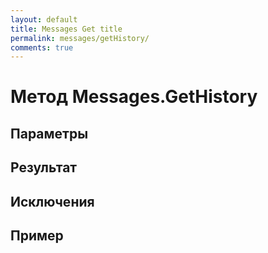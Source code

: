 ```yaml
---
layout: default
title: Messages Get title
permalink: messages/getHistory/
comments: true
---
```

# Метод Messages.GetHistory

## Параметры

## Результат

## Исключения

## Пример
```csharp

```

